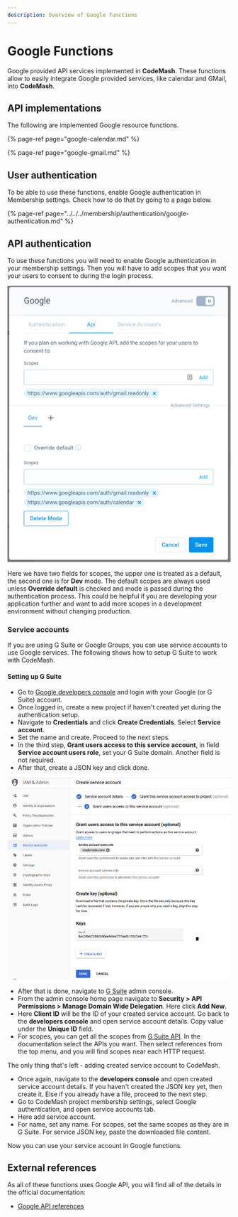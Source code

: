 ```yaml
---
description: Overview of Google functions
---
```


# Google Functions

Google provided API services implemented in **CodeMash**. These functions allow to easily integrate Google provided services, like calendar and GMail, into **CodeMash**.

## API implementations

The following are implemented Google resource functions.

{% page-ref page="google-calendar.md" %}

{% page-ref page="google-gmail.md" %}

## User authentication

To be able to use these functions, enable Google authentication in Membership settings. Check how to do that by going to a page below.

{% page-ref page="../../../membership/authentication/google-authentication.md" %}

## API authentication

To use these functions you will need to enable Google authentication in your membership settings. Then you will have to add scopes that you want your users to consent to during the login process.

![Google API settings](../../../../.gitbook/assets/google-functions-api-settings.png)

Here we have two fields for scopes, the upper one is treated as a default, the second one is for **Dev** mode. The default scopes are always used unless **Override default** is checked and mode is passed during the authentication process. This could be helpful if you are developing your application further and want to add more scopes in a development environment without changing production. 

### Service accounts

If you are using G Suite or Google Groups, you can use service accounts to use Google services. The following shows how to setup G Suite to work with CodeMash.

#### Setting up G Suite

* Go to [Google developers console](https://console.developers.google.com) and login with your Google \(or G Suite\) account.
* Once logged in, create a new project if haven't created yet during the authentication setup.
* Navigate to **Credentials** and click **Create Credentials**. Select **Service account**.
* Set the name and create. Proceed to the next steps.
* In the third step, **Grant users access to this service account**, in field **Service account users role**, set your G Suite domain. Another field is not required.
* After that, create a JSON key and click done.

![Google service account creation](../../../../.gitbook/assets/google-functions-service-account.png)

* After that is done, navigate to [G Suite](https://gsuite.google.com/) admin console.
* From the admin console home page navigate to **Security &gt; API Permissions &gt; Manage Domain Wide Delegation**. Here click **Add New**.
* Here **Client ID** will be the ID of your created service account. Go back to the **developers console** and open service account details. Copy value under the **Unique ID** field.
* For scopes, you can get all the scopes from [G Suite API](https://developers.google.com/gsuite/aspects/apis). In the documentation select the APIs you want. Then select references from the top menu, and you will find scopes near each HTTP request.

The only thing that's left - adding created service account to CodeMash.

* Once again, navigate to the **developers console** and open created service account details. If you haven't created the JSON key yet, then create it. Else if you already have a file, proceed to the next step.
* Go to CodeMash project membership settings, select Google authentication, and open service accounts tab.
* Here add service account.
* For name, set any name. For scopes, set the same scopes as they are in G Suite. For service JSON key, paste the downloaded file content.

Now you can use your service account in Google functions.

## External references

As all of these functions uses Google API, you will find all of the details in the official documentation:

* [Google API references](https://developers.google.com/gsuite/aspects/apis)

